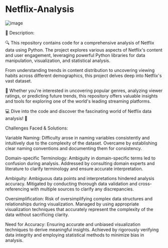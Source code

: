 # Netflix-Analysis

![image](https://github.com/Akansha-S1/Netflix-Analysis/assets/115874218/152ce104-e1f0-4c7f-a83d-31f2204406ee)

📌 Description:

🔍 This repository contains code for a comprehensive analysis of Netflix data using Python. The project explores various aspects of Netflix's content and user engagement, leveraging powerful Python libraries for data manipulation, visualization, and statistical analysis.

From understanding trends in content distribution to uncovering viewing habits across different demographics, this project delves deep into Netflix's vast dataset.

🚀 Whether you're interested in uncovering popular genres, analyzing viewer ratings, or predicting future trends, this repository offers valuable insights and tools for exploring one of the world's leading streaming platforms.

💻 Dive into the code and discover the fascinating world of Netflix data analysis! 🌟

Challenges Faced & Solutions:

Variable Naming: Difficulty arose in naming variables consistently and intuitively due to the complexity of the dataset. Overcame by establishing clear naming conventions and documenting them for consistency.

Domain-specific Terminology: Ambiguity in domain-specific terms led to confusion during analysis. Addressed by consulting domain experts and literature to clarify terminology and ensure accurate interpretation.

Ambiguity: Ambiguous data points and interpretations hindered analysis accuracy. Mitigated by conducting thorough data validation and cross-referencing with multiple sources to clarify any discrepancies.

Oversimplification: Risk of oversimplifying complex data structures and relationships during visualization. Managed by using appropriate visualization techniques that accurately represent the complexity of the data without sacrificing clarity.

Need for Accuracy: Ensuring accurate and unbiased visualization techniques to derive meaningful insights. Achieved by rigorously verifying data integrity and employing statistical methods to minimize bias in analysis.




